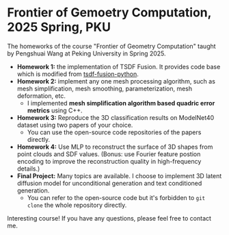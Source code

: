 # Frontier of Gemoetry Computation, 2025 Spring, PKU

The homeworks of the course "Frontier of Geometry Computation" taught by Pengshuai Wang at Peking University in Spring 2025.

- **Homework 1:** the implementation of TSDF Fusion. It provides code base which is modified from [tsdf-fusion-python](https://github.com/andyzeng/tsdf-fusion-python).
- **Homework 2:** implement any one mesh processing algorithm, such as mesh simplification, mesh smoothing, parameterization, mesh deformation, etc.
  - I implemented **mesh simplification algorithm based quadric error metrics** using C++.
- **Homework 3:** Reproduce the 3D classification results on ModelNet40 dataset using two papers of your choice. 
  - You can use the open-source code repositories of the papers directly.
- **Homework 4:** Use MLP to reconstruct the surface of 3D shapes from point clouds and SDF values. (Bonus: use Fourier feature postion encoding to improve the reconstruction quality in high-frequency details.)
- **Final Project:** Many topics are available. I choose to implement 3D latent diffusion model for unconditional generation and text conditioned generation.
  - You can refer to the open-source code but it's forbidden to `git clone` the whole repository directly.
  
Interesting course! If you have any questions, please feel free to contact me.
